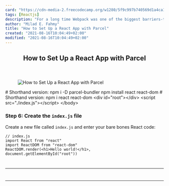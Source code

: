 ```yaml
---
card: "https://cdn-media-2.freecodecamp.org/w1280/5f9c997b740569d1a4ca1ff3.jpg"
tags: [Reactjs]
description: "For a long time Webpack was one of the biggest barriers-to-en"
author: "Milad E. Fahmy"
title: "How to Set Up a React App with Parcel"
created: "2021-08-16T10:04:49+02:00"
modified: "2021-08-16T10:04:49+02:00"
---
```

<div class="site-wrapper">
<main id="site-main" class="site-main outer">
<div class="inner">
<article class="post-full post tag-reactjs tag-create-react-app tag-web-development tag-productivity ">
<header class="post-full-header">
<h1 class="post-full-title">How to Set Up a React App with Parcel</h1>
</header>
<figure class="post-full-image">
<picture>
<source media="(max-width: 700px)" sizes="1px" srcset="data:image/gif;base64,R0lGODlhAQABAIAAAAAAAP///yH5BAEAAAAALAAAAAABAAEAAAIBRAA7 1w">
<source media="(min-width: 701px)" sizes="(max-width: 800px) 400px,
(max-width: 1170px) 700px,
1400px" srcset="https://cdn-media-2.freecodecamp.org/w1280/5f9c997b740569d1a4ca1ff3.jpg 300w,
https://cdn-media-2.freecodecamp.org/w1280/5f9c997b740569d1a4ca1ff3.jpg 600w,
https://cdn-media-2.freecodecamp.org/w1280/5f9c997b740569d1a4ca1ff3.jpg 1000w,
https://cdn-media-2.freecodecamp.org/w1280/5f9c997b740569d1a4ca1ff3.jpg 2000w">
<img onerror="this.style.display='none'" src="https://cdn-media-2.freecodecamp.org/w1280/5f9c997b740569d1a4ca1ff3.jpg" alt="How to Set Up a React App with Parcel">
</picture>
</figure>
<section class="post-full-content">
<div class="post-content">
# Shorthand version: npm i -D parcel-bundler
npm install react react-dom
# Shorthand version: npm i react react-dom
&lt;div id="root"&gt;&lt;/div&gt;
&lt;script src="./index.js"&gt;&lt;/script&gt;
&lt;/body&gt;</code></pre><h3 id="step-6-create-the-index-js-file">Step 6: Create the <code>index.js</code> file</h3><p>Create a new file called <code>index.js</code> and enter your bare bones React code:</p><pre><code class="language-js">// index.js
import React from "react"
import ReactDOM from "react-dom"
ReactDOM.render(&lt;h1&gt;Hello world!&lt;/h1&gt;, document.getElementById("root"))
</div>
<hr>
<hr>
</section>
</article>
</div>
</main>
</div>
<!-- Google Tag Manager (noscript) -->
<!-- End Google Tag Manager (noscript) -->
